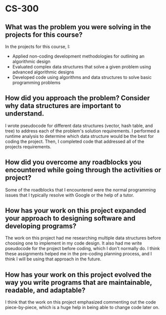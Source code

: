 # CS-300

## What was the problem you were solving in the projects for this course?
In the projects for this course, I:
- Applied non-coding development methodologies for outlining an algorithmic design
- Evaluated complex data structures that solve a given problem using advanced algorithmic designs
- Developed code using algorithms and data structures to solve basic programming problems

## How did you approach the problem? Consider why data structures are important to understand.
I wrote pseudocode for different data structures (vector, hash table, and tree) to address each of the problem's solution requirements. I performed a runtime analysis to determine which data structure would be the best for coding the project. Then, I completed code that addressed all of the projects requirements.

## How did you overcome any roadblocks you encountered while going through the activities or project?
Some of the roadblocks that I encountered were the normal programming issues that I typically resolve with Google or the help of a tutor. 

## How has your work on this project expanded your approach to designing software and developing programs?
The work on this project had me researching multiple data structures before choosing one to implement in my code design. It also had me write pseudocode for the project before coding, which I don't normally do. I think these assignments helped me in the pre-coding planning process, and I think I will be using that approach in the future.

## How has your work on this project evolved the way you write programs that are maintainable, readable, and adaptable?
I think that the work on this project emphasized commenting out the code piece-by-piece, which is a huge help in being able to change code later on. 
